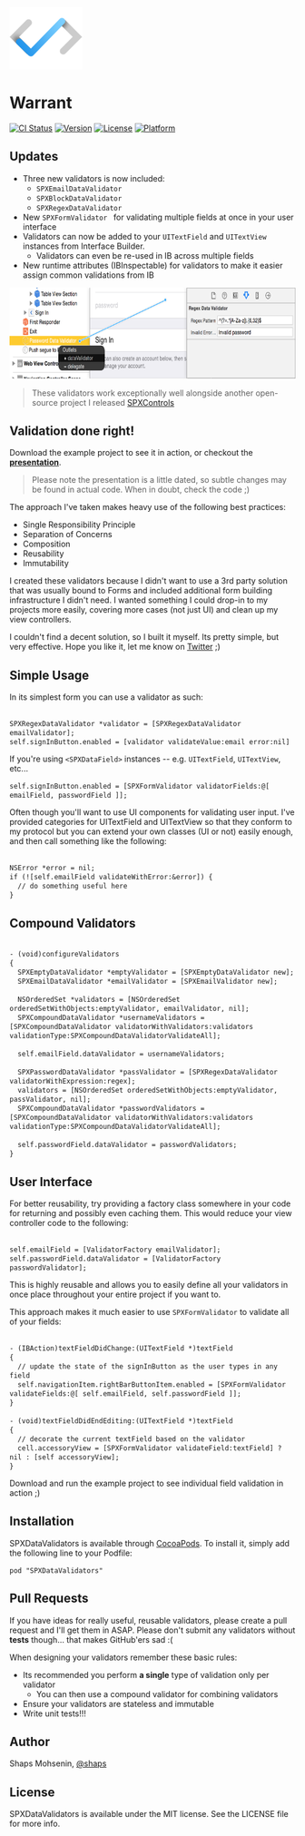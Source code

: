 <img src="assets/logo.png" width="128">

# Warrant

[![CI Status](http://img.shields.io/travis/shaps80/Warrant.svg?style=flat)](https://travis-ci.org/shaps80/Warrant)
[![Version](https://img.shields.io/cocoapods/v/Warrant.svg?style=flat)](http://cocoadocs.org/docsets/Warrant)
[![License](https://img.shields.io/cocoapods/l/Warrant.svg?style=flat)](http://cocoadocs.org/docsets/Warrany)
[![Platform](https://img.shields.io/cocoapods/p/Warrant.svg?style=flat)](http://cocoadocs.org/docsets/Warrant)

## Updates

* Three new validators is now included:
	* `SPXEmailDataValidator`
	* `SPXBlockDataValidator`
	* `SPXRegexDataValidator`
* New `SPXFormValidator ` for validating multiple fields at once in your user interface
* Validators can now be added to your `UITextField` and `UITextView` instances from Interface Builder.
	- Validators can even be re-used in IB across multiple fields
* New runtime attributes (IBInspectable) for validators to make it easier assign common validations from IB

<img src="Screenshots/IB.png" width="720" height="160" />

>These validators work exceptionally well alongside another open-source project I released [SPXControls](https://github.com/shaps80/SPXControls)

## Validation done right!

Download the example project to see it in action, or checkout the **[presentation](https://github.com/shaps80/SPXDataValidators/blob/master/Data%20Validation%20-%20Presentation.pdf?raw=true)**.

>Please note the presentation is a little dated, so subtle changes may be found in actual code. When in doubt, check the code ;)

The approach I've taken makes heavy use of the following best practices:

* Single Responsibility Principle
* Separation of Concerns
* Composition
* Reusability
* Immutability

I created these validators because I didn't want to use a 3rd party solution that was usually bound to Forms and included additional form building infrastructure I didn't need. I wanted something I could drop-in to my projects more easily, covering more cases (not just UI) and clean up my view controllers.

I couldn't find a decent solution, so I built it myself. Its pretty simple, but very effective. Hope you like it, let me know on [Twitter](http://twitter.com/shaps) ;)

## Simple Usage

In its simplest form you can use a validator as such:

``` objc

SPXRegexDataValidator *validator = [SPXRegexDataValidator emailValidator];
self.signInButton.enabled = [validator validateValue:email error:nil]

```

If you're using `<SPXDataField>` instances -- e.g. `UITextField`, `UITextView`, etc...

```objc
self.signInButton.enabled = [SPXFormValidator validatorFields:@[ emailField, passwordField ]];
```

Often though you'll want to use UI components for validating user input. I've provided categories for UITextField and UITextView so that they conform to my protocol <SPXDataField> but you can extend your own classes (UI or not) easily enough, and then call something like the following:
  
``` objc

NSError *error = nil;
if (![self.emailField validateWithError:&error]) {
  // do something useful here
}

```

## Compound Validators

``` objc

- (void)configureValidators
{
  SPXEmptyDataValidator *emptyValidator = [SPXEmptyDataValidator new];
  SPXEmailDataValidator *emailValidator = [SPXEmailValidator new];

  NSOrderedSet *validators = [NSOrderedSet orderedSetWithObjects:emptyValidator, emailValidator, nil];
  SPXCompoundDataValidator *usernameValidators = [SPXCompoundDataValidator validatorWithValidators:validators validationType:SPXCompoundDataValidatorValidateAll];

  self.emailField.dataValidator = usernameValidators;

  SPXPasswordDataValidator *passValidator = [SPXRegexDataValidator validatorWithExpression:regex];
  validators = [NSOrderedSet orderedSetWithObjects:emptyValidator, passValidator, nil];
  SPXCompoundDataValidator *passwordValidators = [SPXCompoundDataValidator validatorWithValidators:validators validationType:SPXCompoundDataValidatorValidateAll];

  self.passwordField.dataValidator = passwordValidators;
}

```

## User Interface

For better reusability, try providing a factory class somewhere in your code for returning and possibly even caching them. This would reduce your view controller code to the following:

``` objc

self.emailField = [ValidatorFactory emailValidator];
self.passwordField.dataValidator = [ValidatorFactory passwordValidator];

```

This is highly reusable and allows you to easily define all your validators in once place throughout your entire project if you want to.

This approach makes it much easier to use `SPXFormValidator` to validate all of your fields:

``` objc

- (IBAction)textFieldDidChange:(UITextField *)textField
{
  // update the state of the signInButton as the user types in any field
  self.navigationItem.rightBarButtonItem.enabled = [SPXFormValidator validateFields:@[ self.emailField, self.passwordField ]];
}

- (void)textFieldDidEndEditing:(UITextField *)textField
{
  // decorate the current textField based on the validator  
  cell.accessoryView = [SPXFormValidator validateField:textField] ? nil : [self accessoryView];
}

```

Download and run the example project to see individual field validation in action ;)

## Installation

SPXDataValidators is available through [CocoaPods](http://cocoapods.org). To install
it, simply add the following line to your Podfile:

    pod "SPXDataValidators"

## Pull Requests

If you have ideas for really useful, reusable validators, please create a pull request and I'll get them in ASAP. Please don't submit any validators without **tests** though... that makes GitHub'ers sad :( 

When designing your validators remember these basic rules:

* Its recommended you perform **a single** type of validation only per validator
	* You can then use a compound validator for combining validators
* Ensure your validators are stateless and immutable
* Write unit tests!!!

## Author

Shaps Mohsenin, [@shaps](http://twitter.com/shaps)

## License

SPXDataValidators is available under the MIT license. See the LICENSE file for more info.


